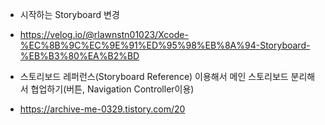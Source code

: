 * 시작하는 Storyboard 변경
 - https://velog.io/@rlawnstn01023/Xcode-%EC%8B%9C%EC%9E%91%ED%95%98%EB%8A%94-Storyboard-%EB%B3%80%EA%B2%BD

* 스토리보드 레퍼런스(Storyboard Reference) 이용해서 메인 스토리보드 분리해서 협업하기(버튼, Navigation Controller이용)
 - https://archive-me-0329.tistory.com/20

